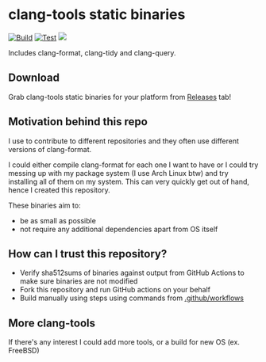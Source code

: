 # clang-tools static binaries

[![Build](https://github.com/cpp-linter/clang-tools-static-binaries/actions/workflows/build.yml/badge.svg)](https://github.com/cpp-linter/clang-tools-static-binaries/actions/workflows/build.yml)
[![Test](https://github.com/cpp-linter/clang-tools-static-binaries/actions/workflows/test.yml/badge.svg)](https://github.com/cpp-linter/clang-tools-static-binaries/actions/workflows/test.yml)
![](https://img.shields.io/badge/platform-linux--64%20%7C%20win--64%20%7C%20osx--64%20-blue)

Includes clang-format, clang-tidy and clang-query.

## Download

Grab clang-tools static binaries for your platform from [Releases](https://github.com/cpp-linter/clang-tools-static-binaries/releases) tab!

## Motivation behind this repo

I use to contribute to different repositories and they often use different versions of clang-format.

I could either compile clang-format for each one I want to have or I could try messing up with my package system (I use Arch Linux btw) and try installing all of them on my system.
This can very quickly get out of hand, hence I created this repository.

These binaries aim to:
- be as small as possible
- not require any additional dependencies apart from OS itself

## How can I trust this repository?

- Verify sha512sums of binaries against output from GitHub Actions to make sure binaries are not modified
- Fork this repository and run GitHub actions on your behalf
- Build manually using steps using commands from [.github/workflows](https://github.com/cpp-linter/clang-tools-static-binaries/tree/master/.github/workflows)

## More clang-tools

If there's any interest I could add more tools, or a build for new OS (ex. FreeBSD)
